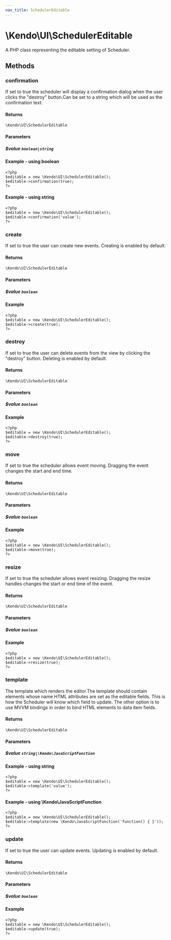 ```yaml
---
nav_title: SchedulerEditable
---
```


# \Kendo\UI\SchedulerEditable

A PHP class representing the editable setting of Scheduler.


## Methods

### confirmation
If set to true the scheduler will display a confirmation dialog when the user clicks the "destroy" button.Can be set to a string which will be used as the confirmation text.

#### Returns
`\Kendo\UI\SchedulerEditable`

#### Parameters

##### $value `boolean|string`



#### Example  - using boolean
    <?php
    $editable = new \Kendo\UI\SchedulerEditable();
    $editable->confirmation(true);
    ?>

#### Example  - using string
    <?php
    $editable = new \Kendo\UI\SchedulerEditable();
    $editable->confirmation('value');
    ?>

### create
If set to true the user can create new events. Creating is enabled by default.

#### Returns
`\Kendo\UI\SchedulerEditable`

#### Parameters

##### $value `boolean`



#### Example 
    <?php
    $editable = new \Kendo\UI\SchedulerEditable();
    $editable->create(true);
    ?>

### destroy
If set to true the user can delete events from the view by clicking the "destroy" button. Deleting is enabled by default.

#### Returns
`\Kendo\UI\SchedulerEditable`

#### Parameters

##### $value `boolean`



#### Example 
    <?php
    $editable = new \Kendo\UI\SchedulerEditable();
    $editable->destroy(true);
    ?>

### move
If set to true the scheduler allows event moving. Dragging the event changes the start and end time.

#### Returns
`\Kendo\UI\SchedulerEditable`

#### Parameters

##### $value `boolean`



#### Example 
    <?php
    $editable = new \Kendo\UI\SchedulerEditable();
    $editable->move(true);
    ?>

### resize
If set to true the scheduler allows event resizing. Dragging the resize handles changes the start or end time of the event.

#### Returns
`\Kendo\UI\SchedulerEditable`

#### Parameters

##### $value `boolean`



#### Example 
    <?php
    $editable = new \Kendo\UI\SchedulerEditable();
    $editable->resize(true);
    ?>

### template
The template which renders the editor.The template should contain elements whose name HTML attributes are set as the editable fields. This is how the Scheduler will know
which field to update. The other option is to use MVVM bindings in order to bind HTML elements to data item fields.

#### Returns
`\Kendo\UI\SchedulerEditable`

#### Parameters

##### $value `string|\Kendo\JavaScriptFunction`



#### Example  - using string
    <?php
    $editable = new \Kendo\UI\SchedulerEditable();
    $editable->template('value');
    ?>

#### Example  - using \Kendo\JavaScriptFunction
    <?php
    $editable = new \Kendo\UI\SchedulerEditable();
    $editable->template(new \Kendo\JavaScriptFunction('function() { }'));
    ?>

### update
If set to true the user can update events. Updating is enabled by default.

#### Returns
`\Kendo\UI\SchedulerEditable`

#### Parameters

##### $value `boolean`



#### Example 
    <?php
    $editable = new \Kendo\UI\SchedulerEditable();
    $editable->update(true);
    ?>


